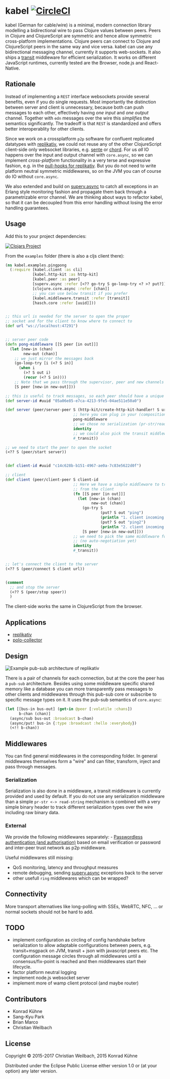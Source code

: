 # kabel [![CircleCI](https://circleci.com/gh/replikativ/kabel.svg?style=svg)](https://circleci.com/gh/replikativ/kabel)

kabel (German for cable/wire) is a minimal, modern connection library modelling
a bidirectional wire to pass Clojure values between peers. Peers in Clojure and
ClojureScript are symmetric and hence allow symmetric cross-platform
implementations. Clojure peers can connect to Clojure and ClojureScript peers in
the same way and vice versa. kabel can use any bidirectional messaging channel,
currently it supports web-sockets. It also ships
a [transit](https://github.com/cognitect/transit-format) middleware for
efficient serialization. It works on different JavaScript runtimes, currently
tested are the Browser, node.js and React-Native.


## Rationale

Instead of implementing a `REST` interface websockets provide several
benefits, even if you do single requests. Most importantly the
distinction between server and client is unnecessary, because both can
push messages to each other, effectively having *one input* and *one
output* channel. Together with `edn` messages over the wire this
_simplifies_ the semantics significantly. The tradeoff is that `REST` is
standardized and offers better interoperablity for other clients.

Since we work on a crossplatform `p2p` software for confluent
replicated datatypes with
[replikativ](https://github.com/replikativ/replikativ), we could not
reuse any of the other ClojureScript client-side only websocket
libraries, e.g. [sente](https://github.com/ptaoussanis/sente) or
[chord](https://github.com/jarohen/chord). For us _all_ IO happens
over the input and output channel with `core.async`, so we can
implement *cross-platform* functionality in a very terse and
expressive fashion, e.g. in the [pull-hooks for
replikativ](https://github.com/replikativ/replikativ/blob/master/src/replikativ/p2p/hooks.cljc). But
you do not need to write platform neutral symmetric middlewares, so on
the JVM you can of course do IO without `core.async`. 

We also extended and build
on [superv.async](https://github.com/replikativ/superv.async/) to catch all
exceptions in an Erlang style monitoring fashion and propagate them back through
a parametrizable error channel. We are thinking about ways to refactor kabel, so
that it can be decoupled from this error handling without losing the error
handling guarantees.

## Usage

Add this to your project dependencies:

[![Clojars Project](http://clojars.org/io.replikativ/kabel/latest-version.svg)](http://clojars.org/io.replikativ/kabel)

From the `examples` folder (there is also a cljs client there):

~~~ clojure
(ns kabel.examples.pingpong
  (:require [kabel.client :as cli]
            [kabel.http-kit :as http-kit]
            [kabel.peer :as peer]
            [superv.async :refer [<?? go-try S go-loop-try <? >? put?]]
            [clojure.core.async :refer [chan]]
            ;; you can use below transit if you prefer
            [kabel.middleware.transit :refer [transit]]
            [hasch.core :refer [uuid]]))


;; this url is needed for the server to open the proper
;; socket and for the client to know where to connect to
(def url "ws://localhost:47291")


;; server peer code
(defn pong-middleware [[S peer [in out]]]
  (let [new-in (chan)
        new-out (chan)]
    ;; we just mirror the messages back
    (go-loop-try [i (<? S in)]
      (when i
        (>? S out i)
        (recur (<? S in))))
    ;; Note that we pass through the supervisor, peer and new channels
    [S peer [new-in new-out]]))

;; this is useful to track messages, so each peer should have a unique id
(def server-id #uuid "05a06e85-e7ca-4213-9fe5-04ae511e50a0")

(def server (peer/server-peer S (http-kit/create-http-kit-handler! S url server-id) server-id
                              ;; here you can plug in your (composition of) middleware(s)
                              pong-middleware
                              ;; we chose no serialization (pr-str/read-string by default)
                              identity
                              ;; we could also pick the transit middleware
                              #_transit))

;; we need to start the peer to open the socket
(<?? S (peer/start server))


(def client-id #uuid "c14c628b-b151-4967-ae0a-7c83e5622d0f")

;; client
(def client (peer/client-peer S client-id
                              ;; Here we have a simple middleware to trigger some roundtrips
                              ;; from the client
                              (fn [[S peer [in out]]]
                                (let [new-in (chan)
                                      new-out (chan)]
                                  (go-try S
                                          (put? S out "ping")
                                          (println "1. client incoming message:" (<? S in))
                                          (put? S out "ping2")
                                          (println "2. client incoming message:" (<? S in)))
                                  [S peer [new-in new-out]]))
                              ;; we need to pick the same middleware for serialization
                              ;; (no auto-negotiation yet)
                              identity
                              #_transit))


;; let's connect the client to the server
(<?? S (peer/connect S client url))


(comment
  ;; and stop the server
  (<?? S (peer/stop speer))
  )
~~~

The client-side works the same in ClojureScript from the browser.

## Applications

- [replikativ](https://github.com/replikativ/replikativ)
- [polo-collector](https://github.com/replikativ/polo-collector)

## Design

![Example pub-sub architecture of replikativ](./peering.png)

There is a pair of channels for each connection, but at the core the
peer has a `pub-sub` architecture. Besides using some middleware
specific shared memory like a database you can more transparently pass
messages to other clients and middlewares through this pub-sub core or
subscribe to specific message types on it. It uses the pub-sub
semantics of `core.async`:

~~~ clojure
(let [[bus-in bus-out] (get-in @peer [:volatile :chans])
      b-chan (chan)]
  (async/sub bus-out :broadcast b-chan)
  (async/put! bus-in {:type :broadcast :hello :everybody})
  (<!! b-chan))
~~~


## Middlewares

You can find general middlewares in the corresponding folder. In
general middlewares themselves form a "wire" and can filter,
transform, inject and pass through messages.

### Serialization

Serialization is also done in a middleware, a transit middleware is currently
provided and used by default. If you do not use any serialization middleware
than a simple `pr-str <-> read-string` mechanism is combined with a very simple
binary header to track different serialization types over the wire including raw
binary data.


### External

We provide the following middlewares separately: - [Passwordless
authentication (and
authorisation)](https://github.com/replikativ/kabel-auth) based on
email verification or password and inter-peer trust network as p2p
middleware.

Useful middlewares still missing:
- QoS monitoring, latency and throughput measures
- remote debugging,
  sending [superv.async](https://github.com/replikativ/superv.async) exceptions
  back to the server
- other usefull `ring` middlewares which can be wrapped?

## Connectivity

More transport alternatives like long-polling with SSEs, WebRTC, NFC, ... or
normal sockets should not be hard to add.


## TODO
- implement configuration as circling of config handshake before serialization
  to allow adaptable configurations between peers, e.g. transit+msgpack on JVM,
  transit + json with javascript peers etc. The configuration message circles
  through all middlewares until a consensus/fix-point is reached and then
  middlewares start their lifecycle.
- factor platform neutral logging
- implement node.js websocket server
- implement more of wamp client protocol (and maybe router)

## Contributors
- Konrad Kühne
- Sang-Kyu Park
- Brian Marco
- Christian Weilbach

## License

Copyright © 2015-2017 Christian Weilbach, 2015 Konrad Kühne

Distributed under the Eclipse Public License either version 1.0 or (at
your option) any later version.
